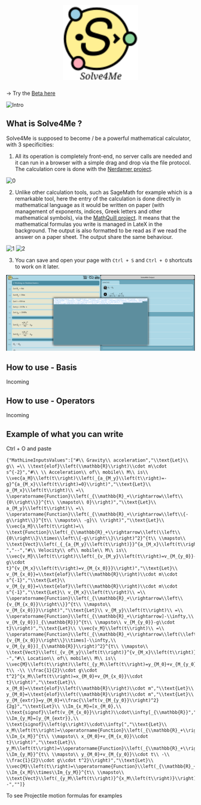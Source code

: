 <h1 align="center">
  <img src="https://raw.githubusercontent.com/SomebodyLikeEveryBody/Solve4Me/a1594a04d73b211939985aca1dd6f1413d38a4db/logo.svg" alt="Solve4Me" title="Solve4Me" height="200px">
</h1>

&rarr; Try the [Beta here](https://somebodylikeeverybody.github.io/Solve4MeV2/build/index.htm)

![Intro](https://somebodylikeeverybody.github.io/Solve4MeV2/ReadMeFiles/introFull.png)

## What is Solve4Me ?

Solve4Me is supposed to become / be a powerful mathematical calculator, with 3 specificities:
1) All its operation is completely front-end, no server calls are needed and it can run in a browser with a simple drag and drop via the file protocol. The calculation core is done with the [Nerdamer project](https://github.com/jiggzson/nerdamer).

![0](https://somebodylikeeverybody.github.io/Solve4MeV2/ReadMeFiles/0.png)

2) Unlike other calculation tools, such as SageMath for example which is a remarkable tool, here the entry of the calculation is done directly in mathematical language as it would be written on paper (with management of exponents, indices, Greek letters and other mathematical symbols), via the [MathQuill project](https://github.com/mathquill/mathquill). It means that the mathematical formulas you write is managed in LateX in the background. The output is also formatted to be read as if we read the answer on a paper sheet. The output share the same behaviour.

![1](https://somebodylikeeverybody.github.io/Solve4MeV2/ReadMeFiles/1.png)
![2](https://somebodylikeeverybody.github.io/Solve4MeV2/ReadMeFiles/2.png)

3) You can save and open your page with ```Ctrl + S``` and ```Ctrl + O``` shortcuts to work on it later.

![save](https://github.com/SomebodyLikeEveryBody/Solve4MeV2/blob/master/ReadMeFiles/4.png?raw=true)

## How to use - Basis

Incoming

## How to use - Operators

Incoming

## Example of what you can write

Ctrl + O and paste
```
{"MathLineInputsValues":["#\\ Gravity\\ acceleration","\\text{Let}\\ g\\ =\\ \\text{elof}\\left(\\mathbb{R}\\right)\\cdot m\\cdot s^{-2}","#\\ \\ Acceleration\\ of\\ mobile\\ M\\ is\\ \\vec{a_M}\\left(t\\right)\\left(_{a_{M_y}\\left(t\\right)=-g}^{a_{M_x}\\left(t\\right)=0}\\right)","\\text{Let}\\ a_{M_x}\\left(t\\right)\\ =\\ \\operatorname{Function}\\left(_{\\mathbb{R}_+\\rightarrow\\left\\{0\\right\\}}^{t\\ \\mapsto\\ 0}\\right)","\\text{Let}\\ a_{M_y}\\left(t\\right)\\ =\\ \\operatorname{Function}\\left(_{\\mathbb{R}_+\\rightarrow\\left\\{-g\\right\\}}^{t\\ \\mapsto\\ -g}\\ \\right)","\\text{Let}\\ \\vec{a_M}\\left(t\\right)=\\ \\text{Function}\\left(_{\\mathbb{R}_+\\rightarrow\\left(\\left\\{0\\right\\}\\times\\left\\{-g\\right\\}\\right)^2}^{t\\ \\mapsto\\ \\text{Vect}\\left(_{_{a_{M_y}\\left(t\\right)}}^{a_{M_x}\\left(t\\right)}\\right)}\\right)\\ ","--","#\\ Velocity\\ of\\ mobile\\ M\\ is\\ \\vec{v_M}\\left(t\\right)\\left(_{v_{M_y}\\left(t\\right)=v_{M_{y_0}}-g\\cdot t}^{v_{M_x}\\left(t\\right)=v_{M_{x_0}}}\\right)","\\text{Let}\\ v_{M_{x_0}}=\\text{elof}\\left(\\mathbb{R}\\right)\\cdot m\\cdot s^{-1}","\\text{Let}\\ v_{M_{y_0}}=\\text{elof}\\left(\\mathbb{R}\\right)\\cdot m\\cdot s^{-1}","\\text{Let}\\ v_{M_x}\\left(t\\right)\\ =\\ \\operatorname{Function}\\left(_{\\mathbb{R}_+\\rightarrow\\left\\{v_{M_{x_0}}\\right\\}}^{t\\ \\mapsto\\ v_{M_{x_0}}}\\right)","\\text{Let}\\ v_{M_y}\\left(t\\right)\\ =\\ \\operatorname{Function}\\left(_{\\mathbb{R}_+\\rightarrow]-\\infty,\\ v_{M_{y_0}}]_{\\mathbb{R}}}^{t\\ \\mapsto\\ v_{M_{y_0}}-g\\cdot t}\\right)","\\text{Let}\\ \\vec{v_M}\\left(t\\right)\\ =\\ \\operatorname{Function}\\left(_{\\mathbb{R}_+\\rightarrow\\left(\\left\\{v_{M_{x_0}}\\right\\}\\times]-\\infty,\\ v_{M_{y_0}}]_{\\mathbb{R}}\\right)^2}^{t\\ \\mapsto\\ \\text{Vect}\\left(_{v_{M_y}\\left(t\\right)}^{v_{M_x}\\left(t\\right)}\\right)}\\right)","--","#\\ Location\\ of\\ mobile\\ M\\ is\\ \\vec{M}\\left(t\\right)\\left(_{y_M\\left(t\\right)=y_{M_0}+v_{M_{y_0}}\\cdot t\\ -\\ \\frac{1}{2}\\cdot g\\cdot t^2}^{x_M\\left(t\\right)=x_{M_0}+v_{M_{x_0}}\\cdot t}\\right)","\\text{Let}\\ x_{M_0}=\\text{elof}\\left(\\mathbb{R}\\right)\\cdot m","\\text{Let}\\ y_{M_0}=\\text{elof}\\left(\\mathbb{R}\\right)\\cdot m","\\text{Let}\\ y_{M_{extr}}=y_{M_0}+\\frac{\\left(v_{M_{y_0}}\\right)^2}{2g}","\\text{Let}\\ \\Im_{x_M}=[x_{M_0},\\ \\text{signof}\\left(v_{M_{x_0}}\\right)\\cdot\\infty[_{\\mathbb{R}}","\\text{Let}\\ \\Im_{y_M}=[y_{M_{extr}},\\ \\text{signof}\\left(g\\right)\\cdot\\infty[","\\text{Let}\\ x_M\\left(t\\right)=\\operatorname{Function}\\left(_{\\mathbb{R}_+\\rightarrow\\ \\Im_{x_M}}^{t\\ \\mapsto\\ x_{M_0}+v_{M_{x_0}}\\cdot t}\\right)","\\text{Let}\\ y_M\\left(t\\right)=\\operatorname{Function}\\left(_{\\mathbb{R}_+\\rightarrow\\ \\Im_{y_M}}^{t\\ \\mapsto\\ y_{M_0}+v_{M_{y_0}}\\cdot t\\ -\\ \\frac{1}{2}\\cdot g\\cdot t^2}\\right)","\\text{Let}\\ \\vec{M}\\left(t\\right)=\\operatorname{Function}\\left(_{\\mathbb{R}_+\\rightarrow\\ \\Im_{x_M}\\times\\Im_{y_M}}^{t\\ \\mapsto\\ \\text{Vect}\\left(_{y_M\\left(t\\right)}^{x_M\\left(t\\right)}\\right)}\\right)","--",""]}
```

To see Projectile motion formulas for examples

